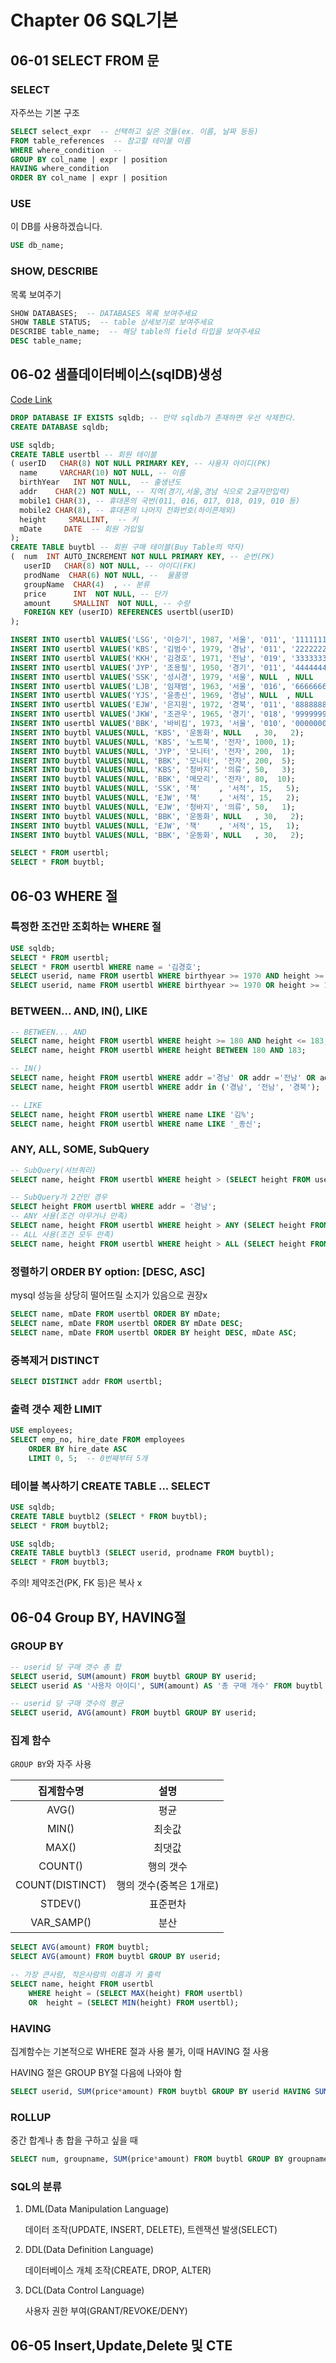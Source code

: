 # Chapter 06 SQL기본

## 06-01 SELECT FROM 문

### SELECT

자주쓰는 기본 구조

```sql
SELECT select_expr  -- 선택하고 싶은 것들(ex. 이름, 날짜 등등)
FROM table_references  -- 참고할 테이블 이름
WHERE where_condition  -- 
GROUP BY col_name | expr | position
HAVING where_condition
ORDER BY col_name | expr | position
```

### USE

이 DB를 사용하겠습니다.

```sql
USE db_name;
```

### SHOW, DESCRIBE

목록 보여주기

```sql
SHOW DATABASES;  -- DATABASES 목록 보여주세요
SHOW TABLE STATUS;  -- table 상세보기로 보여주세요
DESCRIBE table_name;  -- 해당 table의 field 타입을 보여주세요
DESC table_name;
```

## 06-02 샘플데이터베이스(sqlDB)생성

[Code Link](https://cafe.naver.com/thisismysql/1155)

```sql
DROP DATABASE IF EXISTS sqldb; -- 만약 sqldb가 존재하면 우선 삭제한다.
CREATE DATABASE sqldb;

USE sqldb;
CREATE TABLE usertbl -- 회원 테이블
( userID   CHAR(8) NOT NULL PRIMARY KEY, -- 사용자 아이디(PK)
  name     VARCHAR(10) NOT NULL, -- 이름
  birthYear   INT NOT NULL,  -- 출생년도
  addr    CHAR(2) NOT NULL, -- 지역(경기,서울,경남 식으로 2글자만입력)
  mobile1 CHAR(3), -- 휴대폰의 국번(011, 016, 017, 018, 019, 010 등)
  mobile2 CHAR(8), -- 휴대폰의 나머지 전화번호(하이픈제외)
  height     SMALLINT,  -- 키
  mDate     DATE  -- 회원 가입일
);
CREATE TABLE buytbl -- 회원 구매 테이블(Buy Table의 약자)
(  num  INT AUTO_INCREMENT NOT NULL PRIMARY KEY, -- 순번(PK)
   userID   CHAR(8) NOT NULL, -- 아이디(FK)
   prodName  CHAR(6) NOT NULL, --  물품명
   groupName  CHAR(4)  , -- 분류
   price      INT  NOT NULL, -- 단가
   amount     SMALLINT  NOT NULL, -- 수량
   FOREIGN KEY (userID) REFERENCES usertbl(userID)
);

INSERT INTO usertbl VALUES('LSG', '이승기', 1987, '서울', '011', '1111111', 182, '2008-8-8');
INSERT INTO usertbl VALUES('KBS', '김범수', 1979, '경남', '011', '2222222', 173, '2012-4-4');
INSERT INTO usertbl VALUES('KKH', '김경호', 1971, '전남', '019', '3333333', 177, '2007-7-7');
INSERT INTO usertbl VALUES('JYP', '조용필', 1950, '경기', '011', '4444444', 166, '2009-4-4');
INSERT INTO usertbl VALUES('SSK', '성시경', 1979, '서울', NULL  , NULL      , 186, '2013-12-12');
INSERT INTO usertbl VALUES('LJB', '임재범', 1963, '서울', '016', '6666666', 182, '2009-9-9');
INSERT INTO usertbl VALUES('YJS', '윤종신', 1969, '경남', NULL  , NULL      , 170, '2005-5-5');
INSERT INTO usertbl VALUES('EJW', '은지원', 1972, '경북', '011', '8888888', 174, '2014-3-3');
INSERT INTO usertbl VALUES('JKW', '조관우', 1965, '경기', '018', '9999999', 172, '2010-10-10');
INSERT INTO usertbl VALUES('BBK', '바비킴', 1973, '서울', '010', '0000000', 176, '2013-5-5');
INSERT INTO buytbl VALUES(NULL, 'KBS', '운동화', NULL   , 30,   2);
INSERT INTO buytbl VALUES(NULL, 'KBS', '노트북', '전자', 1000, 1);
INSERT INTO buytbl VALUES(NULL, 'JYP', '모니터', '전자', 200,  1);
INSERT INTO buytbl VALUES(NULL, 'BBK', '모니터', '전자', 200,  5);
INSERT INTO buytbl VALUES(NULL, 'KBS', '청바지', '의류', 50,   3);
INSERT INTO buytbl VALUES(NULL, 'BBK', '메모리', '전자', 80,  10);
INSERT INTO buytbl VALUES(NULL, 'SSK', '책'    , '서적', 15,   5);
INSERT INTO buytbl VALUES(NULL, 'EJW', '책'    , '서적', 15,   2);
INSERT INTO buytbl VALUES(NULL, 'EJW', '청바지', '의류', 50,   1);
INSERT INTO buytbl VALUES(NULL, 'BBK', '운동화', NULL   , 30,   2);
INSERT INTO buytbl VALUES(NULL, 'EJW', '책'    , '서적', 15,   1);
INSERT INTO buytbl VALUES(NULL, 'BBK', '운동화', NULL   , 30,   2);

SELECT * FROM usertbl;
SELECT * FROM buytbl;
```

## 06-03 WHERE 절

### 특정한 조건만 조회하는 WHERE 절

```sql
USE sqldb;
SELECT * FROM usertbl;
SELECT * FROM usertbl WHERE name = '김경호';
SELECT userid, name FROM usertbl WHERE birthyear >= 1970 AND height >= 182;
SELECT userid, name FROM usertbl WHERE birthyear >= 1970 OR height >= 182;
```

### BETWEEN... AND, IN(), LIKE

```sql
-- BETWEEN... AND
SELECT name, height FROM usertbl WHERE height >= 180 AND height <= 183;
SELECT name, height FROM usertbl WHERE height BETWEEN 180 AND 183;

-- IN()
SELECT name, height FROM usertbl WHERE addr ='경남' OR addr ='전남' OR addr = '경북';
SELECT name, height FROM usertbl WHERE addr in ('경남', '전남', '경북');

-- LIKE
SELECT name, height FROM usertbl WHERE name LIKE '김%';
SELECT name, height FROM usertbl WHERE name LIKE '_종신';
```

### ANY, ALL, SOME, SubQuery

```sql
-- SubQuery(서브쿼리)
SELECT name, height FROM usertbl WHERE height > (SELECT height FROM usertbl WHERE Name = '김경호');

-- SubQuery가 2건인 경우
SELECT height FROM usertbl WHERE addr = '경남'; 
-- ANY 사용(조건 아무거나 만족)
SELECT name, height FROM usertbl WHERE height > ANY (SELECT height FROM usertbl WHERE addr = '경남');
-- ALL 사용(조건 모두 만족)
SELECT name, height FROM usertbl WHERE height > ALL (SELECT height FROM usertbl WHERE addr = '경남');

```

### 정렬하기 ORDER BY option: [DESC, ASC]

mysql 성능을 상당히 떨어뜨릴 소지가 있음으로 권장x

```sql
SELECT name, mDate FROM usertbl ORDER BY mDate;
SELECT name, mDate FROM usertbl ORDER BY mDate DESC;
SELECT name, mDate FROM usertbl ORDER BY height DESC, mDate ASC;
```

### 중복제거 DISTINCT

```sql
SELECT DISTINCT addr FROM usertbl;
```

### 출력 갯수 제한 LIMIT

```sql
USE employees;
SELECT emp_no, hire_date FROM employees
    ORDER BY hire_date ASC
    LIMIT 0, 5;  -- 0번째부터 5개
```

### 테이블 복사하기 CREATE TABLE ... SELECT

```sql
USE sqldb;
CREATE TABLE buytbl2 (SELECT * FROM buytbl);
SELECT * FROM buytbl2;

USE sqldb;
CREATE TABLE buytbl3 (SELECT userid, prodname FROM buytbl);
SELECT * FROM buytbl3;
```

주의! 제약조건(PK, FK 등)은 복사 x

## 06-04 Group BY, HAVING절

### GROUP BY

```sql
-- userid 당 구매 갯수 총 합
SELECT userid, SUM(amount) FROM buytbl GROUP BY userid;
SELECT userid AS '사용자 아이디', SUM(amount) AS '총 구매 개수' FROM buytbl GROUP BY userid;

-- userid 당 구매 갯수의 평균
SELECT userid, AVG(amount) FROM buytbl GROUP BY userid;
```

### 집계 함수

`GROUP BY`와 자주 사용

|   집계함수명    |          설명           |
| :-------------: | :---------------------: |
|      AVG()      |          평균           |
|      MIN()      |         최솟값          |
|      MAX()      |         최댓값          |
|     COUNT()     |        행의 갯수        |
| COUNT(DISTINCT) | 행의 갯수(중복은 1개로) |
|     STDEV()     |        표준편차         |
|   VAR_SAMP()    |          분산           |

```sql
SELECT AVG(amount) FROM buytbl;
SELECT AVG(amount) FROM buytbl GROUP BY userid;

-- 가장 큰사람, 작은사람의 이름과 키 출력
SELECT name, height FROM usertbl
    WHERE height = (SELECT MAX(height) FROM usertbl)
    OR  height = (SELECT MIN(height) FROM usertbl);
```

### HAVING

집계함수는 기본적으로 WHERE 절과 사용 불가, 이때 HAVING 절 사용

HAVING 절은 GROUP BY절 다음에 나와야 함

```sql
SELECT userid, SUM(price*amount) FROM buytbl GROUP BY userid HAVING SUM(price*amount) > 1000;
```

### ROLLUP

중간 합계나 총 합을 구하고 싶을 때

```sql
SELECT num, groupname, SUM(price*amount) FROM buytbl GROUP BY groupname, num WITH ROLLUP;
```

### SQL의 분류

1. DML(Data Manipulation Language)

    데이터 조작(UPDATE, INSERT, DELETE), 트렌잭션 발생(SELECT)
2. DDL(Data Definition Language)

    데이터베이스 개체 조작(CREATE, DROP, ALTER)
3. DCL(Data Control Language)

   사용자 권한 부여(GRANT/REVOKE/DENY)

## 06-05 Insert,Update,Delete 및 CTE
